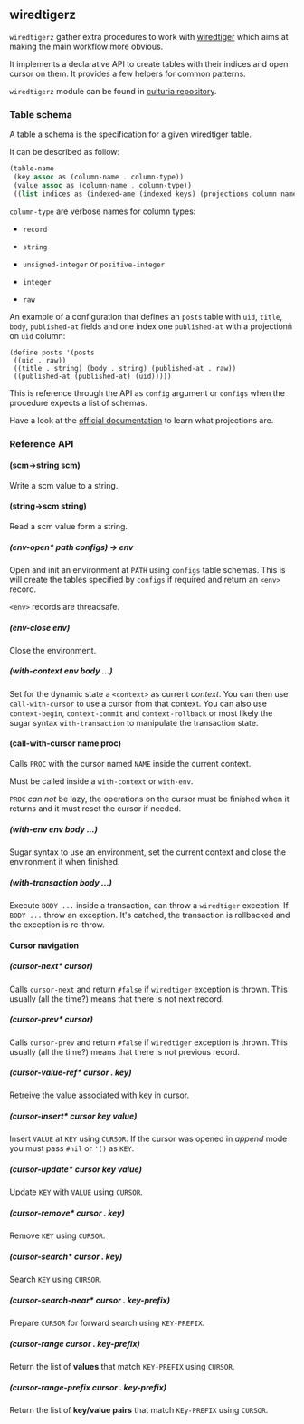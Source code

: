## wiredtigerz

`wiredtigerz` gather extra procedures to work with
[wiredtiger](wiredtiger.html) which aims at making the main workflow
more obvious.

It implements a declarative API to create tables with their indices and open
cursor on them. It provides a few helpers for common patterns.

`wiredtigerz` module can be found in
[culturia repository](https://github.com/amirouche/Culturia/blob/master/culturia/wiredtigerz.scm).

### Table schema

A table a schema is the specification for a given wiredtiger table.

It can be described as follow:

```scheme
(table-name
 (key assoc as (column-name . column-type))
 (value assoc as (column-name . column-type))
 ((list indices as (indexed-ame (indexed keys) (projections column names)))))
```

`column-type` are verbose names for column types:

- `record`

- `string`

- `unsigned-integer` or `positive-integer`

- `integer`

- `raw`

An example of a configuration that defines an `posts` table with `uid`, `title`,
`body`, `published-at` fields and one index one `published-at` with a projectionñ
on `uid` column:

```
(define posts '(posts
 ((uid . raw))
 ((title . string) (body . string) (published-at . raw))
 ((published-at (published-at) (uid)))))
```

This is reference through the API as `config` argument or `configs`
when the procedure expects a list of schemas.

Have a look at the
[official documentation](http://source.wiredtiger.com/develop/schema.html#schema_index_projections)
to learn what projections are.

### Reference API

#### (scm->string scm)

Write a scm value to a string.

#### (string->scm string)

Read a scm value form a string.

#### <env>

##### (env-open* path configs) -> env

Open and init an environment at `PATH` using `configs` table
schemas. This is will create the tables specified by `configs` if
required and return an `<env>` record. 

`<env>` records are threadsafe.

##### (env-close env)

Close the environment.

##### (with-context env body ...)

Set for the dynamic state a `<context>` as current *context*. You can
then use `call-with-cursor` to use a cursor from that context. You can also
use `context-begin`, `context-commit` and `context-rollback` or most
likely the sugar syntax `with-transaction` to manipulate the
transaction state.

#### (call-with-cursor name proc)

Calls `PROC` with the cursor named `NAME` inside the current context.

Must be called inside a `with-context` or `with-env`.

`PROC` *can not* be lazy, the operations on the cursor must be
finished when it returns and it must reset the cursor if needed.

##### (with-env env body ...)

Sugar syntax to use an environment, set the current context and close
the environment it when finished.

##### (with-transaction body ...)

Execute `BODY ...` inside a transaction, can throw a `wiredtiger`
exception.  If `BODY ...` throw an exception. It's catched, the
transaction is rollbacked and the exception is re-throw.

#### Cursor navigation

##### (cursor-next* cursor)

Calls `cursor-next` and return `#false` if `wiredtiger` exception is
thrown. This usually (all the time?) means that there is not next
record.

##### (cursor-prev* cursor)

Calls `cursor-prev` and return `#false` if `wiredtiger` exception is
thrown. This usually (all the time?) means that there is not previous
record.

##### (cursor-value-ref* cursor . key)

Retreive the value associated with key in cursor.

##### (cursor-insert* cursor key value)

Insert `VALUE` at `KEY` using `CURSOR`. If the cursor was opened in
*append* mode you must pass `#nil` or `'()` as `KEY`.

##### (cursor-update* cursor key value)

Update `KEY` with `VALUE` using `CURSOR`.

##### (cursor-remove* cursor . key)

Remove `KEY` using `CURSOR`.

##### (cursor-search* cursor . key)

Search `KEY` using `CURSOR`.

##### (cursor-search-near* cursor . key-prefix)

Prepare `CURSOR` for forward search using `KEY-PREFIX`.

##### (cursor-range cursor . key-prefix)

Return the list of **values** that match `KEY-PREFIX` using `CURSOR`.

##### (cursor-range-prefix cursor . key-prefix)

Return the list of **key/value pairs** that match `KEy-PREFIX` using `CURSOR`.

